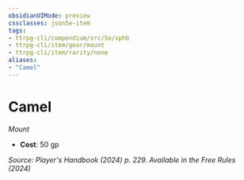 ```yaml
---
obsidianUIMode: preview
cssclasses: json5e-item
tags:
- ttrpg-cli/compendium/src/5e/xphb
- ttrpg-cli/item/gear/mount
- ttrpg-cli/item/rarity/none
aliases: 
- "Camel"
---
```

# Camel
*Mount*  

- **Cost**: 50 gp

*Source: Player's Handbook (2024) p. 229. Available in the Free Rules (2024)*